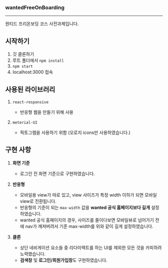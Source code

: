 ### wantedFreeOnBoarding
---
원티드 프리온보딩 코스 사전과제입니다. 

## 시작하기
1. 깃 클론하기
2. 루트 폴더에서 `npm install`
3. `npm start`
4. localhost:3000 접속


## 사용된 라이브러리
1. `react-responsive`
     - 반응형 웹을 만들기 위해 사용
     
2. `meterial-UI`
     - 픽토그램을 사용하기 위함
    (오로지 icons만 사용하였습니다.)
    
## 구현 사항

1. **화면 기준**
    - 로그인 전 화면 기준으로 구현하였습니다.

2. **반응형**
    - 모바일용 view가 따로 있고, view 사이즈가 특정 width 이하가 되면 모바일 view로 전환됩니다.
    - 반응형의 기준이 되는 `max-width` 값을 **wanted 공식 홈페이지보다 길게** 설정하였습니다.
    - wanted 공식 홈페이지의 경우, 사이즈를 줄이다보면 모바일뷰로 넘어가기 전에 nav가 깨져버려서 기준 max-width를 위와 같이 길게 설정하였습니다.
3. **클론**
    - 상단 네비게이션 요소들 중 리다이렉트를 하는 UI를 제외한 모든 것을 카피하려 노력했습니다.
    - **검색창** 및 **로그인/회원가입창**도 구현하였습니다.
